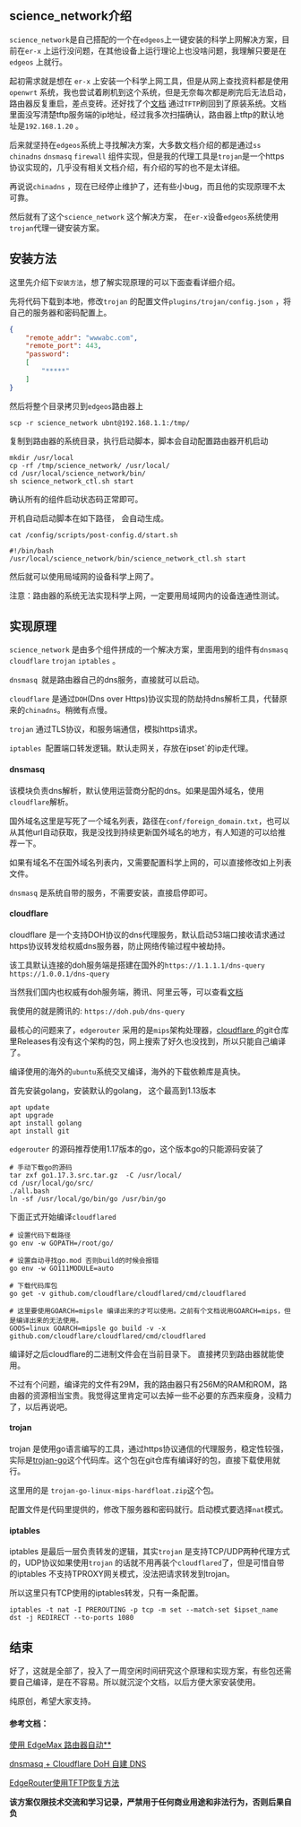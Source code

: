 ## science_network介绍

`science_network`是自己搭配的一个在`edgeos`上一键安装的科学上网解决方案，目前在`er-x` 上运行没问题，在其他设备上运行理论上也没啥问题，我理解只要是在`edgeos` 上就行。

起初需求就是想在 `er-x` 上安装一个科学上网工具，但是从网上查找资料都是使用`openwrt` 系统，我也尝试着刷机到这个系统，但是无奈每次都是刷完后无法启动，路由器反复重启，差点变砖。还好找了个[文档](https://pfschina.org/wp/?p=1979) 通过`TFTP`刷回到了原装系统。文档里面没写清楚tftp服务端的ip地址，经过我多次扫描确认，路由器上tftp的默认地址是`192.168.1.20` 。

后来就坚持在`edgeos`系统上寻找解决方案，大多数文档介绍的都是通过`ss`  `chinadns`  `dnsmasq`  `firewall` 组件实现，但是我的代理工具是`trojan`是一个https协议实现的，几乎没有相关文档介绍，有介绍的写的也不是太详细。

再说说`chinadns` ，现在已经停止维护了，还有些小bug，而且他的实现原理不太可靠。

然后就有了这个`science_network` 这个解决方案， 在`er-x`设备`edgeos`系统使用`trojan`代理一键安装方案。



## 安装方法

这里先介绍下`安装方法`，想了解实现原理的可以下面查看详细介绍。

先将代码下载到本地，修改`trojan` 的配置文件`plugins/trojan/config.json` ，将自己的服务器和密码配置上。

```json
{
    "remote_addr": "wwwabc.com", 
    "remote_port": 443,
    "password":
    [
        "*****"
    ]
}
```



然后将整个目录拷贝到`edgeos`路由器上

```shell
scp -r science_network ubnt@192.168.1.1:/tmp/
```

复制到路由器的系统目录，执行启动脚本，脚本会自动配置路由器开机启动

```shell
mkdir /usr/local
cp -rf /tmp/science_network/ /usr/local/
cd /usr/local/science_network/bin/
sh science_network_ctl.sh start
```

确认所有的组件启动状态码正常即可。

开机自动启动脚本在如下路径， 会自动生成。

```shell
cat /config/scripts/post-config.d/start.sh

#!/bin/bash
/usr/local/science_network/bin/science_network_ctl.sh start
```

然后就可以使用局域网的设备科学上网了。



注意：路由器的系统无法实现科学上网，一定要用局域网内的设备连通性测试。



## 实现原理

`science_network` 是由多个组件拼成的一个解决方案，里面用到的组件有`dnsmasq` `cloudflare` `trojan` `iptables` 。

`dnsmasq `就是路由器自己的dns服务，直接就可以启动。

`cloudflare` 是通过`DOH`(Dns over Https)协议实现的防劫持dns解析工具，代替原来的`chinadns`。稍微有点慢。

`trojan` 通过TLS协议，和服务端通信，模拟https请求。

`iptables `配置端口转发逻辑。默认走网关，存放在ipset`的ip走代理。



#### dnsmasq

该模块负责dns解析，默认使用运营商分配的dns。如果是国外域名，使用`cloudflare`解析。

国外域名这里是写死了一个域名列表，路径在`conf/foreign_domain.txt`，也可以从其他url自动获取，我是没找到持续更新国外域名的地方，有人知道的可以给推荐一下。

如果有域名不在国外域名列表内，又需要配置科学上网的，可以直接修改如上列表文件。

`dnsmasq` 是系统自带的服务，不需要安装，直接启停即可。



#### cloudflare

cloudflare 是一个支持DOH协议的dns代理服务，默认启动53端口接收请求通过https协议转发给权威dns服务器，防止网络传输过程中被劫持。

该工具默认连接的doh服务端是搭建在国外的`https://1.1.1.1/dns-query` `https://1.0.0.1/dns-query`

当然我们国内也权威有doh服务端，腾讯、阿里云等，可以查看[文档](https://www.zhihu.com/question/428931557)

我使用的就是腾讯的: `https://doh.pub/dns-query`

最核心的问题来了，`edgerouter` 采用的是`mips`架构处理器，[cloudflare ](https://github.com/cloudflare/cloudflared) 的git仓库里Releases有没有这个架构的包，网上搜索了好久也没找到，所以只能自己编译了。

编译使用的海外的`ubuntu`系统交叉编译，海外的下载依赖库是真快。

首先安装golang，安装默认的golang， 这个最高到1.13版本

```shell
apt update 
apt upgrade
apt install golang
apt install git
```



`edgerouter` 的源码推荐使用1.17版本的go，这个版本go的只能源码安装了

```shell
# 手动下载go的源码
tar zxf go1.17.3.src.tar.gz  -C /usr/local/
cd /usr/local/go/src/
./all.bash
ln -sf /usr/local/go/bin/go /usr/bin/go
```



下面正式开始编译`cloudflared`

```shell
# 设置代码下载路径
go env -w GOPATH=/root/go/

# 设置自动寻找go.mod 否则build的时候会报错
go env -w GO111MODULE=auto

# 下载代码库包
go get -v github.com/cloudflare/cloudflared/cmd/cloudflared

# 这里要使用GOARCH=mipsle 编译出来的才可以使用。之前有个文档说用GOARCH=mips，但是编译出来的无法使用。
GOOS=linux GOARCH=mipsle go build -v -x github.com/cloudflare/cloudflared/cmd/cloudflared

```

编译好之后cloudflare的二进制文件会在当前目录下。 直接拷贝到路由器就能使用。

不过有个问题，编译完的文件有29M，我的路由器只有256M的RAM和ROM，路由器的资源相当宝贵。我觉得这里肯定可以去掉一些不必要的东西来瘦身，没精力了，以后再说吧。



#### trojan

trojan 是使用go语言编写的工具，通过https协议通信的代理服务，稳定性较强，实际是[trojan-go](https://github.com/p4gefau1t/trojan-go)这个代码库。这个包在git仓库有编译好的包，直接下载使用就行。

这里用的是 `trojan-go-linux-mips-hardfloat.zip`这个包。

配置文件是代码里提供的，修改下服务器和密码就行。启动模式要选择`nat`模式。



#### iptables

iptables 是最后一层负责转发的逻辑，其实`trojan` 是支持TCP/UDP两种代理方式的，UDP协议如果使用`trojan` 的话就不用再装个`cloudflared`了，但是可惜自带的iptables 不支持TPROXY网关模式，没法把请求转发到trojan。

所以这里只有TCP使用的iptables转发，只有一条配置。

```shell
iptables -t nat -I PREROUTING -p tcp -m set --match-set $ipset_name dst -j REDIRECT --to-ports 1080
```



## 结束

好了，这就是全部了，投入了一周空闲时间研究这个原理和实现方案，有些包还需要自己编译，是在不容易。所以就沉淀个文档，以后方便大家安装使用。

纯原创，希望大家支持。

#### 参考文档：

[使用 EdgeMax 路由器自动**](http://allenn.cn/articles/2016-10/2016-10-20-edgemax-ss-tutorial/)

[dnsmasq + Cloudflare DoH 自建 DNS](https://page.codespaper.com/2019/dnsmasq-cloudflare-doh/)

[EdgeRouter使用TFTP恢复方法](https://pfschina.org/wp/?p=1979)



**该方案仅限技术交流和学习记录，严禁用于任何商业用途和非法行为，否则后果自负** 

